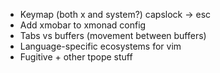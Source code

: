 *   Keymap (both x and system?) capslock -> esc
*   Add xmobar to xmonad config
*   Tabs vs buffers (movement between buffers)
*   Language-specific ecosystems for vim
*   Fugitive + other tpope stuff
